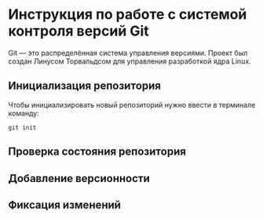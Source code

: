 # **Инструкция по работе с системой контроля версий Git**

Git — это распределённая система управления версиями. Проект был создан Линусом Торвальдсом для управления разработкой ядра Linux.

## Инициализация репозитория

Чтобы инициализировать новый репозиторий нужно ввести в терминале команду:

    git init
    
## Проверка состояния репозитория

## Добавление версионности

## Фиксация изменений
